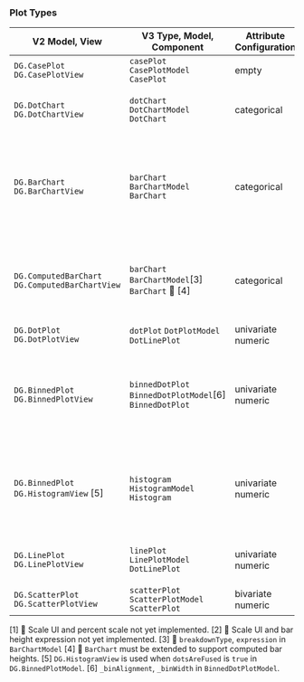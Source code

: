 ### Plot Types

| V2 Model, View | V3 Type, Model, Component | Attribute Configuration | UI |
|----------------|---------------------------|-------------------------|----|
| `DG.CasePlot` `DG.CasePlotView` | `casePlot` `CasePlotModel` `CasePlot` | empty |
| `DG.DotChart` `DG.DotChartView` | `dotChart` `DotChartModel` `DotChart` | categorical | ❎ Fuse Dots into Bars |
| `DG.BarChart` `DG.BarChartView` | `barChart` `BarChartModel` `BarChart` | categorical | ✅ Fuse Dots into Bars ✅ Scale: Count or Percent 🚧 [1] |
| `DG.ComputedBarChart` `DG.ComputedBarChartView` | `barChart` `BarChartModel`[3] `BarChart` 🚧 [4] | categorical | ✅ Fuse Dots into Bars ✅ Scale: Formula 🚧 [2] |
| `DG.DotPlot` `DG.DotPlotView` | `dotPlot` `DotPlotModel` `DotLinePlot` | univariate numeric | ✅ Points |
| `DG.BinnedPlot` `DG.BinnedPlotView` | `binnedDotPlot` `BinnedDotPlotModel`[6] `BinnedDotPlot` | univariate numeric | ✅ Group into Bins ❎ Fuse Dots into Bars |
| `DG.BinnedPlot` `DG.HistogramView` [5] | `histogram` `HistogramModel` `Histogram` | univariate numeric | ✅ Group into Bins ✅ Fuse Dots into Bars |
| `DG.LinePlot` `DG.LinePlotView` | `linePlot` `LinePlotModel` `DotLinePlot` | univariate numeric | ✅ Bar for Each Point |
| `DG.ScatterPlot` `DG.ScatterPlotView` | `scatterPlot` `ScatterPlotModel` `ScatterPlot` | bivariate numeric |

[1] 🚧 Scale UI and percent scale not yet implemented.
[2] 🚧 Scale UI and bar height expression not yet implemented.
[3] 🚧 `breakdownType`, `expression` in `BarChartModel`
[4] 🚧 `BarChart` must be extended to support computed bar heights.
[5] `DG.HistogramView` is used when `dotsAreFused` is `true` in `DG.BinnedPlotModel`.
[6] `_binAlignment`, `_binWidth` in `BinnedDotPlotModel`.
